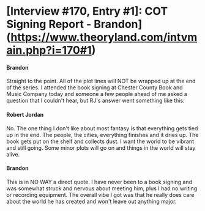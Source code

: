 # [Interview #170, Entry #1]: COT Signing Report - Brandon](https://www.theoryland.com/intvmain.php?i=170#1)

#### Brandon

Straight to the point. All of the plot lines will NOT be wrapped up at the end of the series. I attended the book signing at Chester County Book and Music Company today and someone a few people ahead of me asked a question that I couldn't hear, but RJ's answer went something like this:

#### Robert Jordan

No. The one thing I don't like about most fantasy is that everything gets tied up in the end. The people, the cities, everything finishes and it dries up. The book gets put on the shelf and collects dust. I want the world to be vibrant and still going. Some minor plots will go on and things in the world will stay alive.

#### Brandon

This is in NO WAY a direct quote. I have never been to a book signing and was somewhat struck and nervous about meeting him, plus I had no writing or recording equipment. The overall vibe I got was that he really does care about the world he has created and won't leave out anything major.

